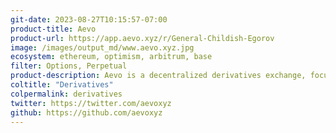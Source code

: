 ```yaml
---
git-date: 2023-08-27T10:15:57-07:00
product-title: Aevo
product-url: https://app.aevo.xyz/r/General-Childish-Egorov
image: /images/output_md/www.aevo.xyz.jpg
ecosystem: ethereum, optimism, arbitrum, base
filter: Options, Perpetual
product-description: Aevo is a decentralized derivatives exchange, focused on options. The exchange runs on a custom EVM roll-up that rolls up to Ethereum. Aevo operates an off-chain orderbook with on-chain settlements.
coltitle: "Derivatives"
colpermalink: derivatives
twitter: https://twitter.com/aevoxyz
github: https://github.com/aevoxyz
---
```

